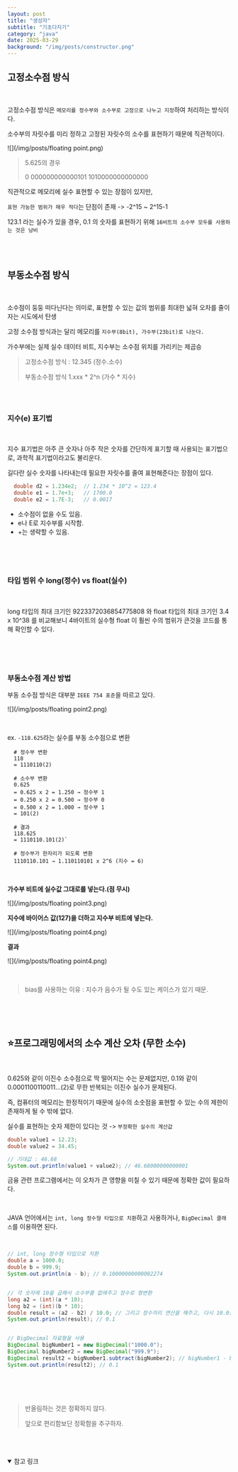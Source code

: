 ```yaml
---
layout: post
title: "생성자"
subtitle: "기초다지기"
category: "java"
date: 2025-03-29
background: "/img/posts/constructor.png"
---
```


## 고정소수점 방식

<br/>

고정소수점 방식은 `메모리를 정수부와 소수부로 고정으로 나누고 지정`하여 처리하는 방식이다.

소수부의 자릿수를 미리 정하고 고정된 자릿수의 소수를 표현하기 때문에 직관적이다.

![](/img/posts/floating point.png)

> 5.625의 경우
>
> 0 000000000000101 1010000000000000

직관적으로 메모리에 실수 표현할 수 있는 장점이 있지만,

`표현 가능한 범위가 매우 적다`는 단점이 존재 -> -2^15 ~ 2^15-1

123.1 라는 실수가 있을 경우, 0.1 의 숫자를 표현하기 위해 `16비트의 소수부 모두를 사용하는 것은 낭비`

<br>
<br>

## 부동소수점 방식

<br>

소수점이 둥둥 떠다닌다는 의미로, 표현할 수 있는 값의 범위를 최대한 넓혀 오차를 줄이자는 시도에서 탄생

고정 소수점 방식과는 달리 메모리를 `지수부(8bit), 가수부(23bit)로 나눈다.`

가수부에는 실제 실수 데이터 비트, 지수부는 소수점 위치를 가리키는 제곱승

> 고정소수점 방식 : 12.345 (정수.소수)
>
> 부동소수점 방식 1.xxx \* 2^n (가수 \* 지수)

<br>
<br>

### 지수(e) 표기법

<br>

지수 표기법은 아주 큰 숫자나 아주 작은 숫자를 간단하게 표기할 때 사용되는 표기법으로, 과학적 표기법이라고도 불리운다.

길다란 실수 숫자를 나타내는데 필요한 자릿수를 줄여 표현해준다는 장점이 있다.

```java
  double d2 = 1.234e2;  // 1.234 * 10^2 = 123.4
  double e1 = 1.7e+3;   // 1700.0
  double e2 = 1.7E-3;   // 0.0017
```

- 소수점이 없을 수도 있음.
- e나 E로 지수부를 시작함.
- +는 생략할 수 있음.

<br>
<br>
<br>

### 타입 범위 수 long(정수) vs float(실수)

<br>

long 타입의 최대 크기인 9223372036854775808 와 float 타입의 최대 크기인 3.4 x 10^38 를 비교해보니 4바이트의 실수형 float 이 훨씬 수의 범위가 큰것을 코드를 통해 확인할 수 있다.

<br>
<br>
<br>

### 부동소수점 계산 방법

부동 소수점 방식은 대부분 `IEEE 754 표준`을 따르고 있다.

![](/img/posts/floating point2.png)

<br>

ex. `-118.625`라는 실수를 부동 소수점으로 변환

```
  # 정수부 변환
  118
  = 1110110(2)

  # 소수부 변환
  0.625
  = 0.625 x 2 = 1.250 → 정수부 1
  = 0.250 x 2 = 0.500 → 정수부 0
  = 0.500 x 2 = 1.000 → 정수부 1
  = 101(2)

  # 결과
  118.625
  = 1110110.101(2)`

  # 정수부가 한자리가 되도록 변환
  1110110.101 → 1.110110101 x 2^6 (지수 = 6)
```

<br>

**가수부 비트에 실수값 그대로를 넣는다.(점 무시)**

![](/img/posts/floating point3.png)

**지수에 바이어스 값(127)을 더하고 지수부 비트에 넣는다.**

![](/img/posts/floating point4.png)

**결과**

![](/img/posts/floating point4.png)

<br>

> bias를 사용하는 이유 : 지수가 음수가 될 수도 있는 케이스가 있기 때문.

<br>
<br>
<br>

## ⭐프로그래밍에서의 소수 계산 오차 (무한 소수)

<br>

0.625와 같이 이진수 소수점으로 딱 떨어지는 수는 문제없지만, 0.1와 같이 0.0001100110011...(2)로 무한 반복되는 이진수 실수가 문제된다.

즉, 컴퓨터의 메모리는 한정적이기 때문에 실수의 소숫점을 표현할 수 있는 수의 제한이 존재하게 될 수 밖에 없다.

실수를 표현하는 숫자 제한이 있다는 것 -> `부정확한 실수의 계산값`

```java
double value1 = 12.23;
double value2 = 34.45;

// 기대값 : 46.68
System.out.println(value1 + value2); // 46.68000000000001
```

금융 관련 프로그램에서는 이 오차가 큰 영향을 미칠 수 있기 때문에 정확한 값이 필요하다.

<br>

JAVA 언어에서는 `int, long 정수형 타입으로 치환`하고 사용하거나, `BigDecimal 클래스`를 이용하면 된다.

<br>

```java
// int, long 정수형 타입으로 치환
double a = 1000.0;
double b = 999.9;
System.out.println(a - b); // 0.10000000000002274


// 각 숫자에 10을 곱해서 소수부를 없애주고 정수로 형변환
long a2 = (int)(a * 10);
long b2 = (int)(b * 10);
double result = (a2 - b2) / 10.0; // 그리고 정수끼리 연산을 해주고, 다시 10.0을 나누기 하여 실수로 변환하여 저장
System.out.println(result); // 0.1


// BigDecimal 자료형을 사용
BigDecimal bigNumber1 = new BigDecimal("1000.0");
BigDecimal bigNumber2 = new BigDecimal("999.9");
BigDecimal result2 = bigNumber1.subtract(bigNumber2); // bigNumber1 - bigNumber2
System.out.println(result2); // 0.1
```

<br>
<br>
<br>

> 반올림하는 것은 정확하지 않다.
>
> 앞으로 편리함보단 정확함을 추구하자.

<br>
<br>
<br>

<details open="open">
<summary>참고 링크</summary>
<div markdown="1">
<https://inpa.tistory.com/entry/JAVA-☕-실수-표현부동-소수점-원리-한눈에-이해하기/>
<div>
